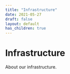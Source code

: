 ```yaml
---
title: "Infrastructure"
date: 2021-05-27
draft: false
layout: default
has_children: true
---
```


# Infrastructure
About our infrastructure.

